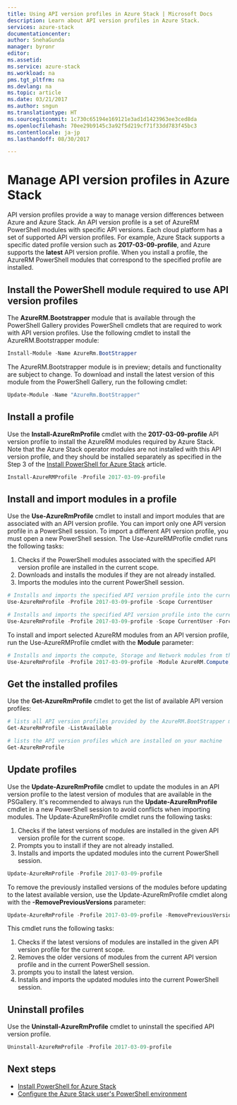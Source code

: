 ```yaml
---
title: Using API version profiles in Azure Stack | Microsoft Docs
description: Learn about API version profiles in Azure Stack.
services: azure-stack
documentationcenter: 
author: SnehaGunda
manager: byronr
editor: 
ms.assetid: 
ms.service: azure-stack
ms.workload: na
pms.tgt_pltfrm: na
ms.devlang: na
ms.topic: article
ms.date: 03/21/2017
ms.author: sngun
ms.translationtype: HT
ms.sourcegitcommit: 1c730c65194e169121e3ad1d1423963ee3ced8da
ms.openlocfilehash: 70ee29b9145c3a92f5d219cf71f33dd783f45bc3
ms.contentlocale: ja-jp
ms.lasthandoff: 08/30/2017

---
```


# <a name="manage-api-version-profiles-in-azure-stack"></a>Manage API version profiles in Azure Stack

API version profiles provide a way to manage version differences between Azure and Azure Stack. An API version profile is a set of AzureRM PowerShell modules with specific API versions. Each cloud platform has a set of supported API version profiles. For example, Azure Stack supports a specific dated profile version such as  **2017-03-09-profile**, and Azure supports the **latest** API version profile. When you install a profile, the AzureRM PowerShell modules that correspond to the specified profile are installed.

## <a name="install-the-powershell-module-required-to-use-api-version-profiles"></a>Install the PowerShell module required to use API version profiles

The **AzureRM.Bootstrapper** module that is available through the PowerShell Gallery provides PowerShell cmdlets that are required to work with API version profiles. Use the following cmdlet to install the AzureRM.Bootstrapper module:

```PowerShell
Install-Module -Name AzureRm.BootStrapper
```
The AzureRM.Bootstrapper module is in preview; details and functionality are subject to change. To download and install the latest version of this module from the PowerShell Gallery, run the following cmdlet:

```PowerShell
Update-Module -Name "AzureRm.BootStrapper"
```

## <a name="install-a-profile"></a>Install a profile

Use the **Install-AzureRmProfile** cmdlet with the **2017-03-09-profile** API version profile to install the AzureRM modules required by Azure Stack. Note that the Azure Stack operator modules are not installed with this API version profile, and they should be installed separately as specified in the Step 3 of the [Install PowerShell for Azure Stack](azure-stack-powershell-install.md) article.

```PowerShell 
Install-AzureRMProfile -Profile 2017-03-09-profile
```
## <a name="install-and-import-modules-in-a-profile"></a>Install and import modules in a profile

Use the **Use-AzureRmProfile** cmdlet to install and import modules that are associated with an API version profile. You can import only one API version profile in a PowerShell session. To import a different API version profile, you must open a new PowerShell session. The Use-AzureRMProfile cmdlet runs the following tasks:  
1. Checks if the PowerShell modules associated with the specified API version profile are installed in the current scope.  
2. Downloads and installs the modules if they are not already installed.   
3. Imports the modules into the current PowerShell session. 

```PowerShell
# Installs and imports the specified API version profile into the current PowerShell session.
Use-AzureRmProfile -Profile 2017-03-09-profile -Scope CurrentUser

# Installs and imports the specified API version profile into the current PowerShell session without any prompts
Use-AzureRmProfile -Profile 2017-03-09-profile -Scope CurrentUser -Force
```

To install and import selected AzureRM modules from an API version profile, run the Use-AzureRMProfile cmdlet with the **Module** parameter:

```PowerShell
# Installs and imports the compute, Storage and Network modules from the specified API version profile into your current PowerShell session.
Use-AzureRmProfile -Profile 2017-03-09-profile -Module AzureRM.Compute, AzureRM.Storage, AzureRM.Network
```

## <a name="get-the-installed-profiles"></a>Get the installed profiles

Use the **Get-AzureRmProfile** cmdlet to get the list of available API version profiles: 

```PowerShell
# lists all API version profiles provided by the AzureRM.BootStrapper module.
Get-AzureRmProfile -ListAvailable 

# lists the API version profiles which are installed on your machine
Get-AzureRmProfile
```
## <a name="update-profiles"></a>Update profiles

Use the **Update-AzureRmProfile** cmdlet to update the modules in an API version profile to the latest version of modules that are available in the PSGallery. It's recommended to always run the **Update-AzureRmProfile** cmdlet in a new PowerShell session to avoid conflicts when importing modules. The Update-AzureRmProfile cmdlet runs the following tasks:

1. Checks if the latest versions of modules are installed in the given API version profile for the current scope.  
2. Prompts you to install if they are not already installed.  
3. Installs and imports the updated modules into the current PowerShell session.  

```PowerShell
Update-AzureRmProfile -Profile 2017-03-09-profile
```

To remove the previously installed versions of the modules before updating to the latest available version, use the Update-AzureRmProfile cmdlet along with the **-RemovePreviousVersions** parameter:

```PowerShell 
Update-AzureRmProfile -Profile 2017-03-09-profile -RemovePreviousVersions
```

This cmdlet runs the following tasks:  

1. Checks if the latest versions of modules are installed in the given API version profile for the current scope.  
2. Removes the older versions of modules from the current API version profile and in the current PowerShell session.  
4. prompts you to install the latest version.  
5. Installs and imports the updated modules into the current PowerShell session.  
 
## <a name="uninstall-profiles"></a>Uninstall profiles

Use the **Uninstall-AzureRmProfile** cmdlet to uninstall the specified API version profile.

```PowerShell 
Uninstall-AzureRmProfile -Profile 2017-03-09-profile
```

## <a name="next-steps"></a>Next steps
* [Install PowerShell for Azure Stack](azure-stack-powershell-install.md)
* [Configure the Azure Stack user's PowerShell environment](azure-stack-powershell-configure-user.md)  

